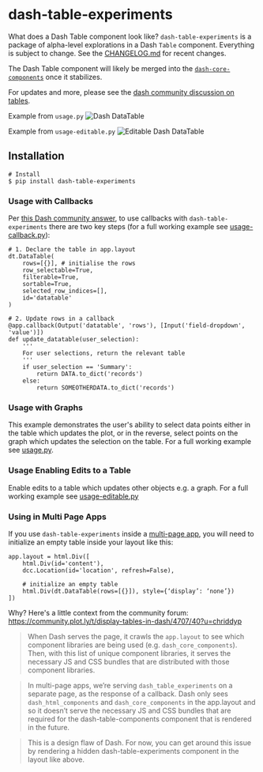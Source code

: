 # dash-table-experiments

What does a Dash Table component look like? `dash-table-experiments` is a package of alpha-level explorations in a Dash `Table` component. Everything is subject to change. See the [CHANGELOG.md](https://github.com/plotly/dash-table-experiments/blob/master/CHANGELOG.md) for recent changes.

The Dash Table component will likely be merged into the [`dash-core-components`](https://github.com/plotly/dash-core-componets) once it stabilizes.

For updates and more, please see the [dash community discussion on tables](https://community.plot.ly/t/display-tables-in-dash/4707/36).

Example from `usage.py`
![Dash DataTable](https://github.com/plotly/dash-table-experiments/raw/master/images/DataTable.gif)

Example from `usage-editable.py`
![Editable Dash DataTable](https://github.com/plotly/dash-table-experiments/raw/master/images/Editable-DataTable.gif)

## Installation ##

```
# Install
$ pip install dash-table-experiments
```

### Usage with Callbacks ###
Per [this Dash community answer](https://community.plot.ly/t/dash-datatable-using-callbacks/6756/2), to use callbacks with `dash-table-experiments` there are two key steps (for a full working example see [usage-callback.py](./usage-callback.py)):

```
# 1. Declare the table in app.layout
dt.DataTable(
    rows=[{}], # initialise the rows
    row_selectable=True,
    filterable=True,
    sortable=True,
    selected_row_indices=[],
    id='datatable'
)

# 2. Update rows in a callback
@app.callback(Output('datatable', 'rows'), [Input('field-dropdown', 'value')])
def update_datatable(user_selection):
    '''
    For user selections, return the relevant table
    '''
    if user_selection == 'Summary':
        return DATA.to_dict('records')
    else:
        return SOMEOTHERDATA.to_dict('records')
```

### Usage with Graphs ###
This example demonstrates the user's ability to select data points either in the table which updates the plot, or in the reverse, select points on the graph which updates the selection on the table. For a full working example see [usage.py](./usage.py).

### Usage Enabling Edits to a Table ###
Enable edits to a table which updates other objects e.g. a graph. For a full working example see [usage-editable.py](https://github.com/plotly/dash-table-experiments/tree/master/usage-editable.py)

### Using in Multi Page Apps ###

If you use `dash-table-experiments` inside a [multi-page app](https://plot.ly/dash/urls),
you will need to initialize an empty table inside your layout like this:
```
app.layout = html.Div([
    html.Div(id='content'),
    dcc.Location(id='location', refresh=False),

    # initialize an empty table
    html.Div(dt.DataTable(rows=[{}]), style={‘display’: ‘none’})
])
```

Why? Here's a little context from the community forum: https://community.plot.ly/t/display-tables-in-dash/4707/40?u=chriddyp
> When Dash serves the page, it crawls the `app.layout` to see which component libraries are being used (e.g. `dash_core_components`). Then, with this list of unique component libraries, it serves the necessary JS and CSS bundles that are distributed with those component libraries.

> In multi-page apps, we’re serving `dash_table_experiments` on a separate page, as the response of a callback. Dash only sees `dash_html_components` and `dash_core_components` in the app.layout and so it doesn’t serve the necessary JS and CSS bundles that are required for the dash-table-components component that is rendered in the future.

> This is a design flaw of Dash. For now, you can get around this issue by rendering a hidden dash-table-experiments component in the layout like above.
